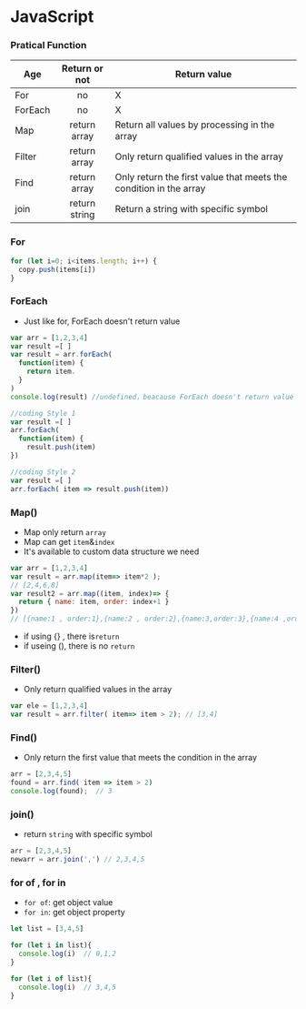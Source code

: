 # JavaScript

### Pratical Function 

Age           | Return or not  | Return value | 
--------------|:--------------:|------------------------
For           |      no        | X
ForEach       |      no        | X
Map           |  return array  | Return all values by processing in the array
Filter        |  return array  | Only return qualified values in the array
Find          |  return array  | Only return the first value that meets the condition in the array
join          |  return string | Return a string with specific symbol

### For

```JavaScript
for (let i=0; i<items.length; i++) {
  copy.push(items[i])
}
```


### ForEach

- Just like for, ForEach doesn't return value

```JavaScript
var arr = [1,2,3,4]
var result =[ ]
var result = arr.forEach(
  function(item) {
    return item. 
  }
) 
console.log(result) //undefined，beacause ForEach doesn't return value
```


```JavaScript
//coding Style 1 
var result =[ ]
arr.forEach(
  function(item) {
    result.push(item)
}) 
```
```JavaScript
//coding Style 2
var result =[ ]
arr.forEach( item => result.push(item)) 
```


### Map() 

- Map only return `array`
- Map can get `item`&`index`
- It's available to custom data structure we need

``` JavaScript
var arr = [1,2,3,4]
var result = arr.map(item=> item*2 ); 
// [2,4,6,8]
var result2 = arr.map((item, index)=> {
  return { name: item, order: index+1 } 
}) 
// [{name:1 , order:1},{name:2 , order:2},{name:3,order:3},{name:4 ,order:4}]
```
- if using {} , there is`return`
- if useing (), there is no `return`

### Filter()

- Only return qualified values in the array

```JavaScript
var ele = [1,2,3,4]
var result = arr.filter( item=> item > 2); // [3,4]
```

### Find()

- Only return the first value that meets the condition in the array

```JavaScript
arr = [2,3,4,5]
found = arr.find( item => item > 2)
console.log(found);  // 3
```

### join()

- return `string` with specific symbol

```JavaScript
arr = [2,3,4,5]
newarr = arr.join(',') // 2,3,4,5
```

### for of , for in 

- `for of`: get object value
- `for in`: get object property

```js
let list = [3,4,5]

for (let i in list){
  console.log(i)  // 0,1,2
}

for (let i of list){
  console.log(i)  // 3,4,5
}
```